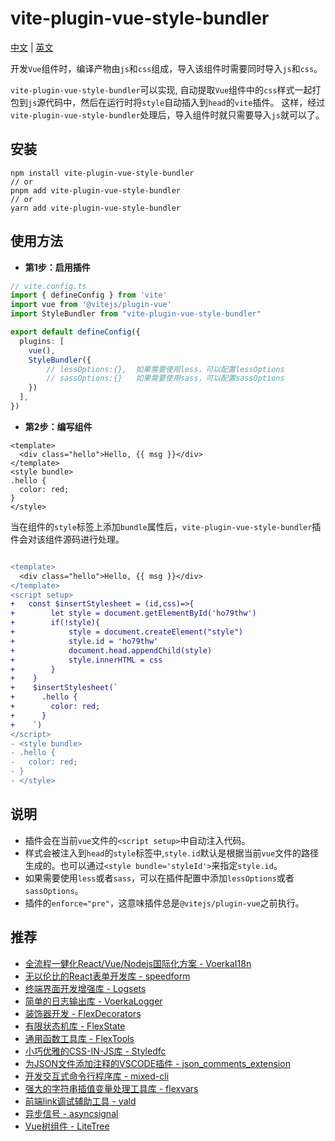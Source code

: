 # vite-plugin-vue-style-bundler

[中文](./readme_CN.md) | [英文](./readme.md)

开发`Vue`组件时，编译产物由`js`和`css`组成，导入该组件时需要同时导入`js`和`css`。

`vite-plugin-vue-style-bundler`可以实现, 自动提取`Vue`组件中的`css`样式一起打包到`js`源代码中，然后在运行时将`style`自动插入到`head`的`vite`插件。
这样，经过`vite-plugin-vue-style-bundler`处理后，导入组件时就只需要导入`js`就可以了。


## 安装

```shell
npm install vite-plugin-vue-style-bundler
// or
pnpm add vite-plugin-vue-style-bundler
// or 
yarn add vite-plugin-vue-style-bundler
```

## 使用方法

- **第1步：启用插件**

```ts
// vite.config.ts
import { defineConfig } from 'vite'
import vue from '@vitejs/plugin-vue' 
import StyleBundler from "vite-plugin-vue-style-bundler"

export default defineConfig({
  plugins: [    
    vue(),
    StyleBundler({    
        // lessOptions:{},  如果需要使用less，可以配置lessOptions
        // sassOptions:{}   如果需要使用sass，可以配置sassOptions
    }) 
  ],
})


```
- **第2步：编写组件**

```vue
<template>
  <div class="hello">Hello, {{ msg }}</div>
</template>
<style bundle>
.hello {
  color: red;
}
</style>
```

当在组件的`style`标签上添加`bundle`属性后，`vite-plugin-vue-style-bundler`插件会对该组件源码进行处理。

```diff

<template>
  <div class="hello">Hello, {{ msg }}</div>
</template>
<script setup>
+   const $insertStylesheet = (id,css)=>{
+        let style = document.getElementById('ho79thw')
+        if(!style){
+            style = document.createElement("style")
+            style.id = 'ho79thw'
+            document.head.appendChild(style)            
+            style.innerHTML = css
+        }
+    }
+    $insertStylesheet(`
+      .hello {
+        color: red;
+      }
+    `)
</script>
- <style bundle>
- .hello {
-   color: red;
- }
- </style>
```


## 说明

- 插件会在当前`vue`文件的`<script setup>`中自动注入代码。
- 样式会被注入到`head`的`style`标签中,`style.id`默认是根据当前`vue`文件的路径生成的。也可以通过`<style bundle='styleId'>`来指定`style.id`。
- 如果需要使用`less`或者`sass`，可以在插件配置中添加`lessOptions`或者`sassOptions`。
- 插件的`enforce="pre"`，这意味插件总是`@vitejs/plugin-vue`之前执行。

## 推荐

- [全流程一健化React/Vue/Nodejs国际化方案 - VoerkaI18n](https://zhangfisher.github.io/voerka-i18n/)
- [无以伦比的React表单开发库 - speedform](https://zhangfisher.github.io/speed-form/)
- [终端界面开发增强库 - Logsets](https://zhangfisher.github.io/logsets/)
- [简单的日志输出库 - VoerkaLogger](https://zhangfisher.github.io/voerkalogger/)
- [装饰器开发 - FlexDecorators](https://zhangfisher.github.io/flex-decorators/)
- [有限状态机库 - FlexState](https://zhangfisher.github.io/flexstate/)
- [通用函数工具库 - FlexTools](https://zhangfisher.github.io/flex-tools/)
- [小巧优雅的CSS-IN-JS库 - Styledfc](https://zhangfisher.github.io/styledfc/)
- [为JSON文件添加注释的VSCODE插件 - json_comments_extension](https://github.com/zhangfisher/json_comments_extension)
- [开发交互式命令行程序库 - mixed-cli](https://github.com/zhangfisher/mixed-cli)
- [强大的字符串插值变量处理工具库 - flexvars](https://github.com/zhangfisher/flexvars)
- [前端link调试辅助工具 - yald](https://github.com/zhangfisher/yald)
- [异步信号 - asyncsignal](https://github.com/zhangfisher/asyncsignal)
- [Vue树组件 - LiteTree](https://github.com/zhangfisher/lite-tree)
